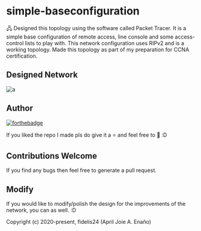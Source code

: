 # simple-baseconfiguration
🖧 Designed this topology using the software called Packet Tracer. It is a simple base configuration of remote access, line console and some access-control lists to play with. This network configuration uses RIPv2 and is a working topology. Made this topology as part of my preparation for CCNA certification.

## Designed Network
![a](../master/simple-baseconf.png)


## Author
[![forthebadge](https://forthebadge.com/images/badges/contains-cat-gifs.svg)](#)


If you liked the repo I made pls do give it a ⭐ and feel free to 🍴 :D



## Contributions Welcome
If you find any bugs then feel free to generate a pull request.

## Modify
If you would like to modify/polish the design for the improvements of the network, you can as well. :D

Copyright (c) 2020-present, fidelis24 (April Joie A. Enaño)